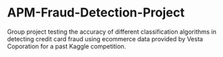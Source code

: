 # APM-Fraud-Detection-Project

Group project testing the accuracy of different classification algorithms in detecting credit card fraud using ecommerce data provided by Vesta Coporation for a past Kaggle competition.

